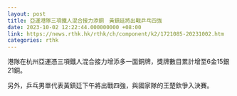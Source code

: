 ```yaml
---
layout: post
title: 亞運港隊三項鐵人混合接力添銅　黃鎮廷將出戰乒乓四強
date: 2023-10-02 12:22:44.000000000 +08:00
link: https://news.rthk.hk/rthk/ch/component/k2/1721085-20231002.htm
categories: rthk
---
```


港隊在杭州亞運憑三項鐵人混合接力增添多一面銅牌，獎牌數目累計增至6金15銀21銅。

另外，乒乓男單代表黃鎮廷下午將出戰四強，與國家隊的王楚欽爭入決賽。
